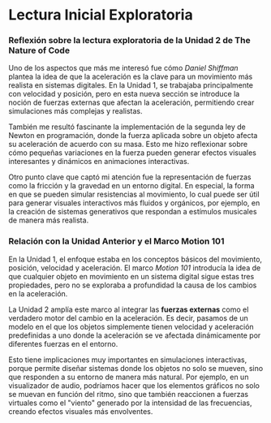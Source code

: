 # Lectura Inicial Exploratoria
### Reflexión sobre la lectura exploratoria de la Unidad 2 de The Nature of Code

Uno de los aspectos que más me interesó fue cómo _Daniel Shiffman_ plantea la idea de que la aceleración es la clave para un movimiento más realista en sistemas digitales. En la Unidad 1, se trabajaba principalmente con velocidad y posición, pero en esta nueva sección se introduce la noción de fuerzas externas que afectan la aceleración, permitiendo crear simulaciones más complejas y realistas.


También me resultó fascinante la implementación de la segunda ley de Newton en programación, donde la fuerza aplicada sobre un objeto afecta su aceleración de acuerdo con su masa. Esto me hizo reflexionar sobre cómo pequeñas variaciones en la fuerza pueden generar efectos visuales interesantes y dinámicos en animaciones interactivas.


Otro punto clave que captó mi atención fue la representación de fuerzas como la fricción y la gravedad en un entorno digital. En especial, la forma en que se pueden simular resistencias al movimiento, lo cual puede ser útil para generar visuales interactivos más fluidos y orgánicos, por ejemplo, en la creación de sistemas generativos que respondan a estímulos musicales de manera más realista.



### Relación con la Unidad Anterior y el Marco Motion 101

En la Unidad 1, el enfoque estaba en los conceptos básicos del movimiento, posición, velocidad y aceleración. El marco _Motion 101_ introducía la idea de que cualquier objeto en movimiento en un sistema digital sigue estas tres propiedades, pero no se exploraba a profundidad la causa de los cambios en la aceleración.


La Unidad 2 amplía este marco al integrar las **fuerzas externas** como el verdadero motor del cambio en la aceleración. Es decir, pasamos de un modelo en el que los objetos simplemente tienen velocidad y aceleración predefinidas a uno donde la aceleración se ve afectada dinámicamente por diferentes fuerzas en el entorno.


Esto tiene implicaciones muy importantes en simulaciones interactivas, porque permite diseñar sistemas donde los objetos no solo se mueven, sino que responden a su entorno de manera más natural. Por ejemplo, en un visualizador de audio, podríamos hacer que los elementos gráficos no solo se muevan en función del ritmo, sino que también reaccionen a fuerzas virtuales como el "viento" generado por la intensidad de las frecuencias, creando efectos visuales más envolventes.
